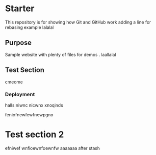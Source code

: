 # Starter

This repository is for showing how Git and GitHub work
adding a line for rebasing example
lalalal

## Purpose

Sample website with plenty of files for demos . laallalal

## Test Section

cmeome

### Deployment

halls niwnc nicwnx xnoqinds

feniofnewfewfnewpgno

# Test section 2
efniwef
wnfioewnfoewnfw
aaaaaaa
after stash